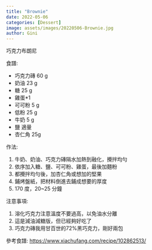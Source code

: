 ```yaml
---
title: "Brownie"
date: 2022-05-06
categories: [Dessert]
image: assets/images/20220506-Brownie.jpg
author: Gini
---
```

巧克力布朗尼

食譜:
- 巧克力磚 60 g
- 奶油 23 g
- 糖 25 g
- 雞蛋*1
- 可可粉 5 g
- 低粉 25 g
- 牛奶 5 g
- 鹽 適量
- 杏仁角 25g

作法:
1. 牛奶、奶油、巧克力磚隔水加熱到融化，攪拌均勻
2. 依序加入糖、鹽、可可粉、雞蛋，最後加麵粉
3. 都攪拌均勻後，加杏仁角或想加的堅果
4. 鋪烤盤紙，把材料倒進去鋪成想要的厚度
5. 170 度，20~25 分鐘

注意事項:
1. 溶化巧克力注意溫度不要過高，以免油水分離
2. 這是減油減糖版，但已經夠好吃了
3. 巧克力磚我用甘百世的72%黑巧克力，剛好兩包

參考食譜:
https://www.xiachufang.com/recipe/102862513/
